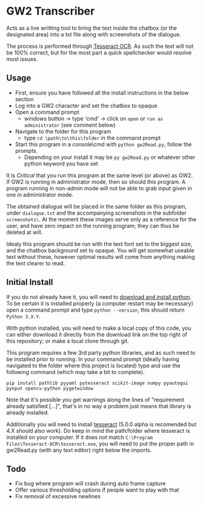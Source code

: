 GW2 Transcriber
==========

Acts as a live writting tool to bring the text inside the chatbox (or the designated area) into a txt file along with screenshots of the dialogue.

The process is performed through [Tesseract OCR](https://github.com/tesseract-ocr/). As such the text will not be 100% correct, but for the most part a quick spellchecker would resolve most issues.

Usage
-----
* First, ensure you have followed all the install instructions in the below section
* Log into a GW2 character and set the chatbox to opaque
* Open a command prompt
    * windows button -> type 'cmd' -> click on `open` or `run as administrator` (see comment below)
* Navigate to the folder for this program
    * type `cd \path\to\this\folder` in the command prompt
* Start this program in a console\cmd with `python gw2Read.py`, follow the prompts.
    * Depending on your install it may be `py gw2Read.py` or whatever other python keyword you have set

It is *Critical* that you run this program at the same level (or above) as GW2. If GW2 is running in administrator mode, then so should this program. A program running in non-admin mode will not be able to grab input given in one in administrator mode.

The obtained dialogue will be placed in the same folder as this program, under `dialogue.txt` and the accompanying screenshots in the subfolder `screenshots\`. At the moment these images serve only as a reference for the user, and have zero impact on the running program; they can thus be deleted at will.

Idealy this program should be run with the text font set to the biggest size, and the chatbox background set to opaque. You will get somewhat useable text without these, however optimal results will come from anything making the text clearer to read.

Initial Install
------
If you do not already have it, you will need to [download and install python](https://www.python.org/downloads/). To be certain it is installed properly (a computer restart may be necessary) open a command prompt and type `python --version`, this should return `Python 3.X.Y`.

With python installed, you will need to make a local copy of this code, you can either download it directly from the download link on the top right of this repository; or make a local clone through git.

This program requires a few 3rd party python libraries, and as such need to be installed prior to running. In your command prompt (ideally having navigated to the folder where this project is located) type and use the following command (which may take a bit to complete).

```
pip install pathlib pyyaml pytesseract scikit-image numpy pyautogui pynput opencv-python pygetwindow
```
Note that it's possible you get warnings along the lines of "requirement already satisfied [...]", that's in no way a problem just means that library is already installed.

Additionally you will need to install [tesseract](https://github.com/UB-Mannheim/tesseract/wiki) (5.0.0 alpha is recomended but 4.X should also work). Do keep in mind the path/folder where tesseract is installed on your computer. If it does *not* match `C:\Program Files\Tesseract-OCR\tesseract.exe`, you will need to put the proper path in gw2Read.py (with any text editor) right below the imports.

Todo
-----
* Fix bug where program will crash during auto frame capture
* Offer various thresholding options if people want to play with that
* Fix removal of excessive newlines
